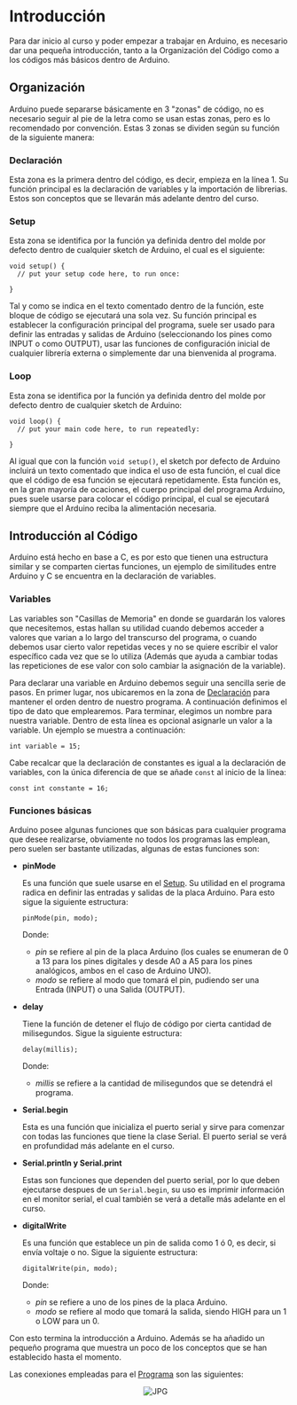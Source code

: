 # Introducción
Para dar inicio al curso y poder empezar a trabajar en Arduino, es necesario dar una pequeña introducción, tanto a la Organización del Código como a los códigos más básicos dentro de Arduino. 
## Organización
Arduino puede separarse básicamente en 3 "zonas" de código, no es necesario seguir al pie de la letra como se usan estas zonas, pero es lo recomendado por convención. Estas 3 zonas se dividen según su función de la siguiente manera:
### Declaración 
Esta zona es la primera dentro del código, es decir, empieza en la línea 1. Su función principal es la declaración de variables y la importación de librerias. Estos son conceptos que se llevarán más adelante dentro del curso.
### Setup
Esta zona se identifica por la función ya definida dentro del molde por defecto dentro de cualquier sketch de Arduino, el cual es el siguiente:
```
void setup() {
  // put your setup code here, to run once:

}
```
Tal y como se indica en el texto comentado dentro de la función, este bloque de código se ejecutará una sola vez. Su función principal es establecer la configuración principal del programa, suele ser usado para definir las entradas y salidas de Arduino (seleccionando los pines como INPUT o como OUTPUT), usar las funciones de configuración inicial de cualquier librería externa o simplemente dar una bienvenida al programa.
### Loop
Esta zona se identifica por la función ya definida dentro del molde por defecto dentro de cualquier sketch de Arduino:
```
void loop() {
  // put your main code here, to run repeatedly:

}
```
Al igual que con la función `void setup()`, el sketch por defecto de Arduino incluirá un texto comentado que indica el uso de esta función, el cual dice que el código de esa función se ejecutará repetidamente. Esta función es, en la gran mayoría de ocaciones, el cuerpo principal del programa Arduino, pues suele usarse para colocar el código principal, el cual se ejecutará siempre que el Arduino reciba la alimentación necesaria.
## Introducción al Código
Arduino está hecho en base a C, es por esto que tienen una estructura similar y se comparten ciertas funciones, un ejemplo de similitudes entre Arduino y C se encuentra en la declaración de variables.
### Variables
Las variables son "Casillas de Memoria" en donde se guardarán los valores que necesitemos, estas hallan su utilidad cuando debemos acceder a valores que varian a lo largo del transcurso del programa, o cuando debemos usar cierto valor repetidas veces y no se quiere escribir el valor específico cada vez que se lo utiliza (Además que ayuda a cambiar todas las repeticiones de ese valor con solo cambiar la asignación de la variable).

Para declarar una variable en Arduino debemos seguir una sencilla serie de pasos. En primer lugar, nos ubicaremos en la zona de [Declaración](#declaración) para mantener el orden dentro de nuestro programa. A continuación definimos el tipo de dato que emplearemos. Para terminar, elegimos un nombre para nuestra variable. Dentro de esta línea es opcional asignarle un valor a la variable. Un ejemplo se muestra a continuación:
```
int variable = 15;
```
Cabe recalcar que la declaración de constantes es igual a la declaración de variables, con la única diferencia de que se añade `const` al inicio de la línea:
```
const int constante = 16;
```
### Funciones básicas
Arduino posee algunas funciones que son básicas para cualquier programa que desee realizarse, obviamente no todos los programas las emplean, pero suelen ser bastante utilizadas, algunas de estas funciones son:
* **pinMode**

  Es una función que suele usarse en el [Setup](#setup). Su utilidad en el programa radica en definir las entradas y salidas de la placa Arduino. Para esto sigue la siguiente estructura:
  ```
  pinMode(pin, modo);
  ```
  Donde: 
  - *pin* se refiere al pin de la placa Arduino (los cuales se enumeran de 0 a 13 para los pines digitales y desde A0 a A5 para los pines analógicos, ambos en el caso de Arduino UNO).
  - *modo* se refiere al modo que tomará el pin, pudiendo ser una Entrada (INPUT) o una Salida (OUTPUT).
* **delay**
  
  Tiene la función de detener el flujo de código por cierta cantidad de milisegundos. Sigue la siguiente estructura:
  ```
  delay(millis);
  ```
  Donde:
  - *millis* se refiere a la cantidad de milisegundos que se detendrá el programa.
* **Serial.begin**

  Esta es una función que inicializa el puerto serial y sirve para comenzar con todas las funciones que tiene la clase Serial. El puerto serial se verá en profundidad más adelante en el curso. 
* **Serial.println y Serial.print**

  Estas son funciones que dependen del puerto serial, por lo que deben ejecutarse despues de un `Serial.begin`, su uso es imprimir información en el monitor serial, el cual también se verá a detalle más adelante en el curso.
* **digitalWrite**

  Es una función que establece un pin de salida como 1 ó 0, es decir, si envía voltaje o no. Sigue la siguiente estructura: 
  ```
  digitalWrite(pin, modo);
  ```
  Donde:
  - *pin* se refiere a uno de los pines de la placa Arduino.
  - *modo* se refiere al modo que tomará la salida, siendo HIGH para un 1 o LOW para un 0.

Con esto termina la introducción a Arduino. Además se ha añadido un pequeño programa que muestra un poco de los conceptos que se han establecido hasta el momento.

Las conexiones empleadas para el [Programa](primerSketch) son las siguientes:
<div id="PrimerPrograma">
  <ul align="center">
    <img alt="JPG" src="https://i.ibb.co/zrLpbhm/Primer-Programa.jpg">
    </ul>
</div>